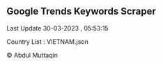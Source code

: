 

## Google Trends Keywords Scraper 
 
Last Update 30-03-2023 , 05:53:15

Country List :
VIETNAM.json



© Abdul Muttaqin 
